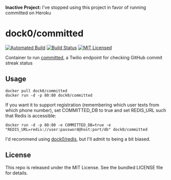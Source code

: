 **Inactive Project:** I've stopped using this project in favor of running committed on Heroku

dock0/committed
=======

[![Automated Build](http://img.shields.io/badge/automated-build-green.svg)](https://hub.docker.com/r/dock0/committed/)
[![Build Status](https://img.shields.io/circleci/project/dock0/committed.svg)](https://circleci.com/gh/dock0/committed)
[![MIT Licensed](http://img.shields.io/badge/license-MIT-green.svg)](https://tldrlegal.com/license/mit-license)

Container to run [committed](https://github.com/akerl/committed), a Twilio endpoint for checking GitHub commit streak status

## Usage

```
docker pull dock0/committed
docker run -d -p 80:80 dock0/committed
```

If you want it to support registration (remembering which user texts from which phone number), set COMMITTED_DB to true and set REDIS_URL such that Redis is accessible:

```
docker run -d -p 80:80 -e COMMITTED_DB=true -e "REDIS_URL=redis://user:password@host:port/db" dock0/committed
```

I'd recommend using [dock0/redis](https://github.com/dock0/redis), but I'll admit to being a bit biased.

## License

This repo is released under the MIT License. See the bundled LICENSE file for details.

